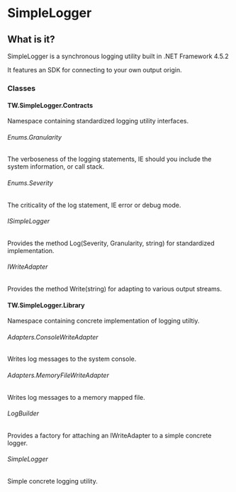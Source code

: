 # SimpleLogger

## What is it?

SimpleLogger is a synchronous logging utility built in .NET Framework 4.5.2

It features an SDK for connecting to your own output origin.

### Classes

#### TW.SimpleLogger.Contracts

Namespace containing standardized logging utility interfaces.

###### Enums.Granularity

The verboseness of the logging statements, IE should you include the system information, or call stack.

###### Enums.Severity

The criticality of the log statement, IE error or debug mode.

###### ISimpleLogger

Provides the method Log(Severity, Granularity, string) for standardized implementation.

###### IWriteAdapter

Provides the method Write(string) for adapting to various output streams.

#### TW.SimpleLogger.Library

Namespace containing concrete implementation of logging utiltiy.

###### Adapters.ConsoleWriteAdapter

Writes log messages to the system console.

###### Adapters.MemoryFileWriteAdapter

Writes log messages to a memory mapped file.

###### LogBuilder

Provides a factory for attaching an IWriteAdapter to a simple concrete logger.

###### SimpleLogger

Simple concrete logging utility.
